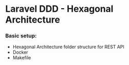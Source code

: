# Laravel DDD - Hexagonal Architecture

### Basic setup:
  - Hexagonal Architecture folder structure for REST API
  - Docker
  - Makefile
